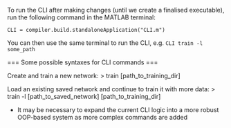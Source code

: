 To run the CLI after making changes (until we create a finalised 
executable), run the following command in the MATLAB terminal:

    CLI = compiler.build.standaloneApplication("CLI.m")

You can then use the same terminal to run the CLI, e.g. `CLI train -l 
some_path`

=== Some possible syntaxes for CLI commands ===

Create and train a new network:
    > train [path_to_training_dir]

Load an existing saved network and continue to train it with more data:
    > train -l [path_to_saved_network] [path_to_training_dir]

- It may be necessary to expand the current CLI logic into a more robust
OOP-based system as more complex commands are added
